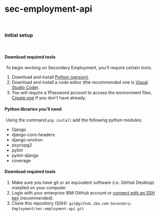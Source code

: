 # sec-employment-api
​
### Initial setup
​
#### Download required tools
​
To begin working on Secondary Employment, you'll require certain tools.
​
1. Download and install [Python (version)](https://www.python.org/downloads/).
2. Download and install a code editor (the recommended one is [Visual Studio Code](https://code.visualstudio.com/)).
3. You will require a 1Password account to access the environment files. [Create one](https://1password.com/ibm/) if you don't have already.
​
#### Python libraries you'll need
​
Using the command `pip install` add the following python modules:
- Django
- django-cors-headers
- django-environ
- psycopg2
- pylint
- pylint-django
- coverage 

#### Download required tools

1. Make sure you have git or an equivalent software (i.e. GitHub Desktop) installed on your computer.
2. Login with your enterprise IBM GitHub account or [connect with an SSH key](https://docs.github.com/en/enterprise-server@3.2/authentication/connecting-to-github-with-ssh) (recommended).
3. Clone this repository (SSH): `git@github.ibm.com:Secondary-Employment/sec-employment-api.git`
​